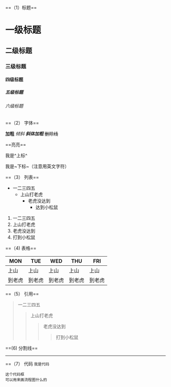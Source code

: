 ==（1）标题==

# 一级标题

## 二级标题

### 三级标题

#### 四级标题

##### 五级标题

###### 六级标题

==（2） 字体==

**加粗**
*倾斜*
***斜体加粗***
~~删除线~~

==亮亮==

我是^上标^

我是~下标~（注意用英文字符）



==（3） 列表==

+ 一二三四五
  + 上山打老虎
    + 老虎没达到
      + 达到小松鼠

1. 一二三四五
2. 上山打老虎
3. 老虎没达到
4. 打到小松鼠

==（4)  表格==

| MON    | TUE    | WED    | THU    | FRI    |
| ------ | ------ | ------ | ------ | ------ |
| 上山    | 上山   | 上山    | 上山    | 上山   |
| 到老虎  | 到老虎  | 到老虎  | 到老虎  | 到老虎  |

==（5） 引用==
> 一二三四五
> > 上山打老虎
> > >老虎没达到
> > >
> > >>打到小松鼠

==(6) 分割线==

---------

==（7） 代码
`我是代码`

```
这个代码框
可以用来画流程图什么的
```



